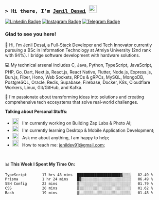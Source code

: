 ### <samp>&gt; Hi there, I'm <a href="https://github.com/Jenil-Desai" target="_blank">Jenil Desai</a> <img src="https://media.giphy.com/media/hvRJCLFzcasrR4ia7z/giphy.gif" width="25"> </samp>

[![Linkedin Badge](https://img.shields.io/badge/-LinkedIn-0e76a8?style=flat-square&logo=Linkedin&logoColor=white)](https://linkedin.com/in/desaijenil)
[![Instagram Badge](https://img.shields.io/badge/-Instagram-e4405f?style=flat-square&logo=Instagram&logoColor=white)](https://instagram.com/jenxl_09/)
[![Telegram Badge](https://img.shields.io/badge/-Telegram-0088cc?style=flat-square&logo=Telegram&logoColor=white)](https://t.me/jenxl_09)

### Glad to see you here!

👋 Hi, I'm Jenil Desai, a Full-Stack Developer and Tech Innovator currently pursuing a BSc in Information Technology at Atmiya University (2nd rank with 94%). I bridge software development with hardware solutions.

💻 My technical arsenal includes C, Java, Python, TypeScript, JavaScript, PHP, Go, Dart, Next.js, React.js, React Native, Flutter, Node.js, Express.js, Bun.js, Fiber, Hono, Web Sockets, RPCs & gRPCs, MySQL, MongoDB, PostgreSQL, Oracle, Redis, Supabase, Firebase, Docker, K8s, Cloudflare Workers, Linux, Git/GitHub, and Kafka.

🚀 I'm passionate about transforming ideas into solutions and creating comprehensive tech ecosystems that solve real-world challenges.

**Talking about Personal Stuffs:**

- <img src="https://github.com/Gapur/Gapur/blob/main/assets/developer.gif?raw=true" width="21" />&nbsp;&nbsp; I'm currently working on Building Zap Labs & Photo AI;
- <img src="https://github.com/Gapur/Gapur/blob/main/assets/lightning.gif?raw=true" width="21" />&nbsp;&nbsp; I'm currently learning Desktop & Mobile Application Development;
- <img src="https://github.com/Gapur/Gapur/blob/main/assets/message.gif?raw=true" width="21" />&nbsp;&nbsp; Ask me about anything, I am happy to help;
- <img src="https://github.com/Gapur/Gapur/blob/main/assets/letterbox.gif?raw=true" width="21" />&nbsp;&nbsp; How to reach me: jenildev91@gmail.com;

</br>

📊 **This Week I Spent My Time On:**

<!--START_SECTION:waka-->

```txt
TypeScript       17 hrs 48 mins  ████████████████████▓░░░░   82.49 %
Prisma           1 hr 24 mins    █▓░░░░░░░░░░░░░░░░░░░░░░░   06.49 %
SSH Config       23 mins         ▒░░░░░░░░░░░░░░░░░░░░░░░░   01.79 %
CSS              20 mins         ▒░░░░░░░░░░░░░░░░░░░░░░░░   01.62 %
Bash             19 mins         ▒░░░░░░░░░░░░░░░░░░░░░░░░   01.48 %
```

<!--END_SECTION:waka-->
